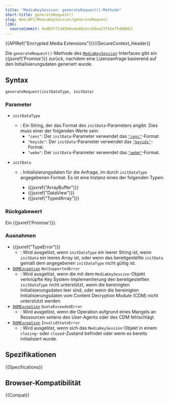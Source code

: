 ```yaml
---
title: "MediaKeySession: generateRequest()-Methode"
short-title: generateRequest()
slug: Web/API/MediaKeySession/generateRequest
l10n:
  sourceCommit: 4edb5ff2a85b0ede46e2ccb9ea23f91e75d80662
---
```


{{APIRef("Encrypted Media Extensions")}}{{SecureContext_Header}}

Die `generateRequest()`-Methode des [`MediaKeySession`](/de/docs/Web/API/MediaKeySession)-Interfaces gibt ein {{jsxref('Promise')}} zurück, nachdem eine Lizenzanfrage basierend auf den Initialisierungsdaten generiert wurde.

## Syntax

```js-nolint
generateRequest(initDataType, initData)
```

### Parameter

- `initDataType`
  - : Ein String, der das Format des `initData`-Parameters angibt. Dies muss einer der folgenden Werte sein:
    - `"cenc"`: Der `initData`-Parameter verwendet das [`"cenc"`](https://www.w3.org/TR/eme-initdata-cenc/)-Format.
    - `"keyids"`: Der `initData`-Parameter verwendet das [`"keyids"`](https://www.w3.org/TR/eme-initdata-keyids/)-Format.
    - `"webm"`: Der `initData`-Parameter verwendet das [`"webm"`](https://www.w3.org/TR/eme-initdata-webm/)-Format.
- `initData`

  - : Initialisierungsdaten für die Anfrage, im durch `initDataType` angegebenen Format. Es ist eine Instanz eines der folgenden Typen:

    - {{jsxref("ArrayBuffer")}}
    - {{jsxref("DataView")}}
    - {{jsxref("TypedArray")}}

### Rückgabewert

Ein {{jsxref('Promise')}}.

### Ausnahmen

- {{jsxref("TypeError")}}
  - : Wird ausgelöst, wenn `initDataType` ein leerer String ist, wenn `initData` ein leeres Array ist, oder wenn das bereitgestellte `initData` gemäß dem angegebenen `initDataType` nicht gültig ist.
- [`DOMException`](/de/docs/Web/API/DOMException) `NotSupportedError`
  - : Wird ausgelöst, wenn die mit dem `MediaKeySession`-Objekt verknüpfte Key System-Implementierung den bereitgestellten `initDataType` nicht unterstützt, wenn die bereinigten Initialisierungsdaten leer sind, oder wenn die bereinigten Initialisierungsdaten vom Content Decryption Module (CDM) nicht unterstützt werden.
- [`DOMException`](/de/docs/Web/API/DOMException) `QuotaExceededError`
  - : Wird ausgelöst, wenn die Operation aufgrund eines Mangels an Ressourcen seitens des User-Agents oder des CDM fehlschlägt.
- [`DOMException`](/de/docs/Web/API/DOMException) `InvalidStateError`
  - : Wird ausgelöst, wenn sich das `MediaKeySession`-Objekt in einem `closing`- oder `closed`-Zustand befindet oder wenn es bereits initialisiert wurde.

## Spezifikationen

{{Specifications}}

## Browser-Kompatibilität

{{Compat}}
